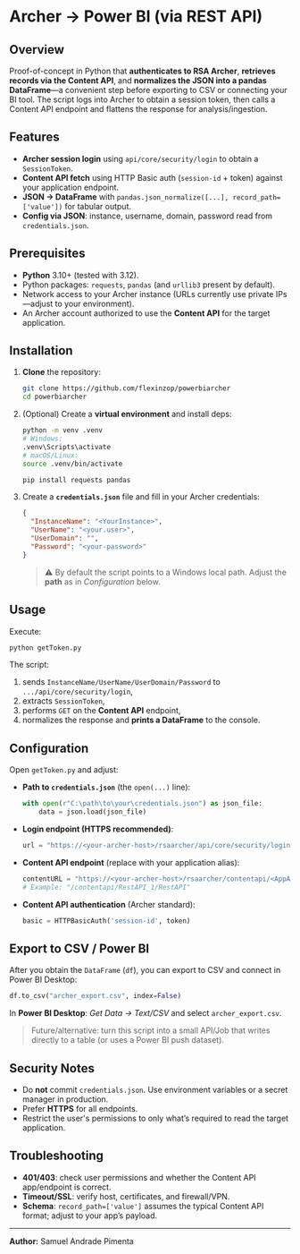 # Archer → Power BI (via REST API)

## Overview
Proof-of-concept in Python that **authenticates to RSA Archer**, **retrieves records via the Content API**, and **normalizes the JSON into a pandas DataFrame**—a convenient step before exporting to CSV or connecting your BI tool. The script logs into Archer to obtain a session token, then calls a Content API endpoint and flattens the response for analysis/ingestion.

## Features
- **Archer session login** using `api/core/security/login` to obtain a `SessionToken`.
- **Content API fetch** using HTTP Basic auth (`session-id` + token) against your application endpoint.
- **JSON → DataFrame** with `pandas.json_normalize([...], record_path=['value'])` for tabular output.
- **Config via JSON**: instance, username, domain, password read from `credentials.json`.

## Prerequisites
- **Python** 3.10+ (tested with 3.12).
- Python packages: `requests`, `pandas` (and `urllib3` present by default).
- Network access to your Archer instance (URLs currently use private IPs—adjust to your environment).
- An Archer account authorized to use the **Content API** for the target application.

## Installation
1. **Clone** the repository:
   ```bash
   git clone https://github.com/flexinzop/powerbiarcher
   cd powerbiarcher
   ```
2. (Optional) Create a **virtual environment** and install deps:
   ```bash
   python -m venv .venv
   # Windows:
   .venv\Scripts\activate
   # macOS/Linux:
   source .venv/bin/activate

   pip install requests pandas
   ```
3. Create a **`credentials.json`** file and fill in your Archer credentials:
   ```json
   {
     "InstanceName": "<YourInstance>",
     "UserName": "<your.user>",
     "UserDomain": "",
     "Password": "<your-password>"
   }
   ```
   > ⚠️ By default the script points to a Windows local path. Adjust the **path** as in *Configuration* below.

## Usage
Execute:
```bash
python getToken.py
```
The script:
1) sends `InstanceName/UserName/UserDomain/Password` to `.../api/core/security/login`,  
2) extracts `SessionToken`,  
3) performs `GET` on the **Content API** endpoint,  
4) normalizes the response and **prints a DataFrame** to the console.

## Configuration
Open `getToken.py` and adjust:

- **Path to `credentials.json`** (the `open(...)` line):
  ```python
  with open(r"C:\path\to\your\credentials.json") as json_file:
      data = json.load(json_file)
  ```
- **Login endpoint (HTTPS recommended)**:
  ```python
  url = "https://<your-archer-host>/rsaarcher/api/core/security/login"
  ```
- **Content API endpoint** (replace with your application alias):
  ```python
  contentURL = "https://<your-archer-host>/rsaarcher/contentapi/<AppAlias>/<Resource>"
  # Example: "/contentapi/RestAPI_1/RestAPI"
  ```
- **Content API authentication** (Archer standard):
  ```python
  basic = HTTPBasicAuth('session-id', token)
  ```

## Export to CSV / Power BI
After you obtain the `DataFrame` (`df`), you can export to CSV and connect in Power BI Desktop:
```python
df.to_csv("archer_export.csv", index=False)
```
In **Power BI Desktop**: *Get Data → Text/CSV* and select `archer_export.csv`.

> Future/alternative: turn this script into a small API/Job that writes directly to a table (or uses a Power BI push dataset).

## Security Notes
- Do **not** commit `credentials.json`. Use environment variables or a secret manager in production.
- Prefer **HTTPS** for all endpoints.
- Restrict the user's permissions to only what’s required to read the target application.

## Troubleshooting
- **401/403**: check user permissions and whether the Content API app/endpoint is correct.
- **Timeout/SSL**: verify host, certificates, and firewall/VPN.
- **Schema**: `record_path=['value']` assumes the typical Content API format; adjust to your app’s payload.

---

**Author:** Samuel Andrade Pimenta
